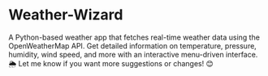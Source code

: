 # Weather-Wizard
A Python-based weather app that fetches real-time weather data using the OpenWeatherMap API. Get detailed information on temperature, pressure, humidity, wind speed, and more with an interactive menu-driven interface. 🌦️  Let me know if you want more suggestions or changes! 😊
